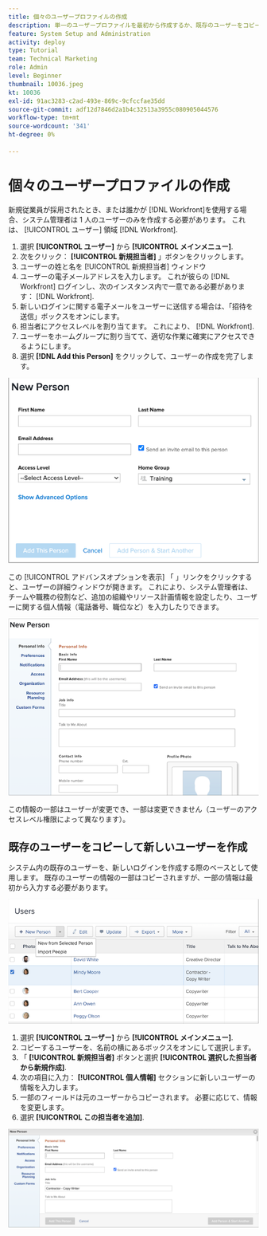 ```yaml
---
title: 個々のユーザープロファイルの作成
description: 単一のユーザープロファイルを最初から作成するか、既存のユーザーをコピーして、ユーザーを追加する方法を説明します。
feature: System Setup and Administration
activity: deploy
type: Tutorial
team: Technical Marketing
role: Admin
level: Beginner
thumbnail: 10036.jpeg
kt: 10036
exl-id: 91ac3283-c2ad-493e-869c-9cfccfae35dd
source-git-commit: adf12d7846d2a1b4c32513a3955c080905044576
workflow-type: tm+mt
source-wordcount: '341'
ht-degree: 0%

---
```


# 個々のユーザープロファイルの作成

新規従業員が採用されたとき、または誰かが [!DNL Workfront]を使用する場合、システム管理者は 1 人のユーザーのみを作成する必要があります。 これは、 [!UICONTROL ユーザー] 領域 [!DNL Workfront].

1. 選択 **[!UICONTROL ユーザー]** から **[!UICONTROL メインメニュー]**.
1. 次をクリック： **[!UICONTROL 新規担当者]** 」ボタンをクリックします。
1. ユーザーの姓と名を [!UICONTROL 新規担当者] ウィンドウ
1. ユーザーの電子メールアドレスを入力します。 これが彼らの [!DNL Workfront] ログインし、次のインスタンス内で一意である必要があります： [!DNL Workfront].
1. 新しいログインに関する電子メールをユーザーに送信する場合は、「招待を送信」ボックスをオンにします。
1. 担当者にアクセスレベルを割り当てます。 これにより、 [!DNL Workfront].
1. ユーザーをホームグループに割り当てて、適切な作業に確実にアクセスできるようにします。
1. 選択 **[!DNL Add this Person]** をクリックして、ユーザーの作成を完了します。

![[!UICONTROL 新規担当者] window](assets/admin-fund-adding-users-1.png)

この [!UICONTROL アドバンスオプションを表示] 「 」リンクをクリックすると、ユーザーの詳細ウィンドウが開きます。 これにより、システム管理者は、チームや職務の役割など、追加の組織やリソース計画情報を設定したり、ユーザーに関する個人情報（電話番号、職位など）を入力したりできます。

![[!UICONTROL 新規担当者] クリック後のウィンドウ [!UICONTROL アドバンスオプションを表示]](assets/admin-fund-adding-users-2.png)

この情報の一部はユーザーが変更でき、一部は変更できません（ユーザーのアクセスレベル権限によって異なります）。

## 既存のユーザーをコピーして新しいユーザーを作成

システム内の既存のユーザーを、新しいログインを作成する際のベースとして使用します。 既存のユーザーの情報の一部はコピーされますが、一部の情報は最初から入力する必要があります。

![新規担当者ドロップダウンメニュー](assets/admin-fund-adding-users-3.png)

1. 選択 **[!UICONTROL ユーザー]** から **[!UICONTROL メインメニュー]**.
1. コピーするユーザーを、名前の横にあるボックスをオンにして選択します。
1. 「 **[!UICONTROL 新規担当者]** ボタンと選択 **[!UICONTROL 選択した担当者から新規作成]**.
1. 次の項目に入力： **[!UICONTROL 個人情報]** セクションに新しいユーザーの情報を入力します。
1. 一部のフィールドは元のユーザーからコピーされます。 必要に応じて、情報を変更します。
1. 選択 **[!UICONTROL この担当者を追加]**.

![[!UICONTROL 新規担当者] window](assets/admin-fund-adding-users-4.png)

<!--
Learn more URLs
Add users
-->
